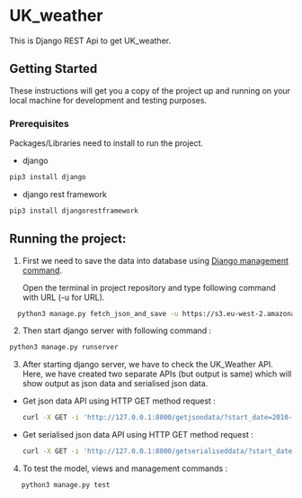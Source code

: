 # UK_weather
This is Django REST Api to get UK_weather.
## Getting Started
These instructions will get you a copy of the project up and running on your local machine for development and testing purposes. 
### Prerequisites
Packages/Libraries need to install to run the project.
* django
```bash
pip3 install django
```
* django rest framework
```bash
pip3 install djangorestframework
```
## Running the project: 
1.  First we need to save the data into database using [Django management command](https://docs.djangoproject.com/en/2.1/howto/custom-management-commands/).</br>

    Open the terminal in project repository and type following command with URL (-u for URL).</br>
  ```bash
    python3 manage.py fetch_json_and_save -u https://s3.eu-west-2.amazonaws.com/interview-question-data/metoffice/Tmin-Wales.json
  ```
2.  Then start django server with following command :</br>
 ```bash
 python3 manage.py runserver
 ```
3. After starting django server, we have to check the UK_Weather API.</br>
   Here, we have created two separate APIs (but output is same) which will show output as json data and serialised json data.</br>
  * Get json data API using HTTP GET method request :</br>
    ```bash
    curl -X GET -i 'http://127.0.0.1:8000/getjsondata/?start_date=2010-01&end_date=2010-12&location=Wales&metric=Tmin'
    ```
  * Get serialised json data API using HTTP GET method request :</br>
    ```bash
    curl -X GET -i 'http://127.0.0.1:8000/getserialiseddata/?start_date=2010-01&end_date=2010-12&location=Wales&metric=Tmin'
    ``` 
4. To test the model, views and management commands :</br>
 ```bash
    python3 manage.py test
 ```
   

